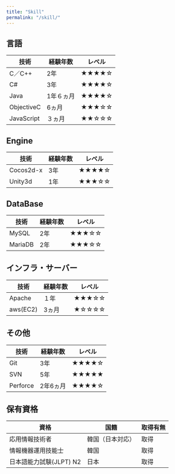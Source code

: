 ```yaml
---
title: "Skill"
permalink: "/skill/"
---
```

## **言語**

|技術|経験年数|レベル|
|--------|--------|--------|
|C／C++|2年|★★★★☆|
|C#|3年|★★★★☆|
|Java|1年６ヵ月|★★★★☆|
|ObjectiveC|6ヵ月|★★★☆☆|
|JavaScript|３ヵ月|★★☆☆☆|

## **Engine**

|技術|経験年数|レベル|
|--------|--------|--------|
|Cocos2d-x|3年|★★★★☆|
|Unity3d|1年|★★★☆☆|

## **DataBase**

|技術|経験年数|レベル|
|--------|--------|--------|
|MySQL|2年|★★★☆☆|
|MariaDB|2年|★★★☆☆|

## **インフラ・サーバー**

|技術|経験年数|レベル|
|--------|--------|--------|
|Apache|１年|★★★☆☆|
|aws(EC2)|3ヵ月|★☆☆☆☆|

## **その他**

|技術|経験年数|レベル|
|--------|--------|--------|
|Git|3年|★★★★☆|
|SVN|5年|★★★★★|
|Perforce|2年6ヵ月|★★★★☆|

## **保有資格**

|資格|国籍|取得有無|
|--------|--------|--------|
|応用情報技術者|韓国（日本対応）|取得|
|情報機器運用技能士|韓国|取得|
|日本語能力試験(JLPT) N2|日本|取得|

